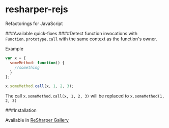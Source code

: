 resharper-rejs
==============

Refactorings for JavaScript

###Available quick-fixes
####Detect function invocations with `Function.prototype.call` with the same context as the function's owner.

Example
```javascript
var x = {
  someMethod: function() {
    //something
  }
};

x.someMethod.call(x, 1, 2, 3);
```

The call `x.someMethod.call(x, 1, 2, 3)` will be replaced to `x.someMethod(1, 2, 3)`

###Installation

Available in [ReSharper Gallery](http://resharper-plugins.jetbrains.com/packages/ReSharper.ReJS/)
